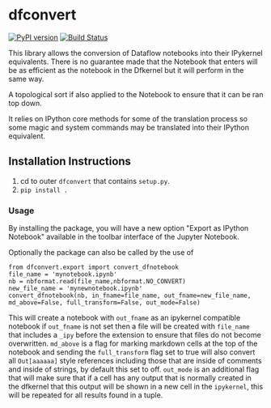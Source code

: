 # dfconvert

[![PyPI version](https://badge.fury.io/py/dfconvert.svg)](https://badge.fury.io/py/dfconvert)
[![Build Status](https://travis-ci.org/dataflownb/dfconvert.svg?branch=beta-update)](https://travis-ci.org/dataflownb/dfconvert)

This library allows the conversion of Dataflow notebooks into their IPykernel equivalents. There is no guarantee made that the Notebook that enters will be as efficient as the notebook in the Dfkernel but it will perform in the same way.

A topological sort if also applied to the Notebook to ensure that it can be ran top down.

It relies on IPython core methods for some of the translation process so some magic and system commands may be translated into their IPython equivalent.

## Installation Instructions

1. cd to outer `dfconvert` that contains `setup.py`.
2. `pip install .`


### Usage
By installing the package, you will have a new option "Export as IPython Notebook" available in the toolbar interface of the Jupyter Notebook.

Optionally the package can also be called by the use of
```
from dfconvert.export import convert_dfnotebook
file_name = 'mynotebook.ipynb'
nb = nbformat.read(file_name,nbformat.NO_CONVERT)
new_file_name = 'mynewnotebook.ipynb'
convert_dfnotebook(nb, in_fname=file_name, out_fname=new_file_name, md_above=False, full_transform=False, out_mode=False)
```

This will create a notebook with `out_fname` as an ipykernel compatible notebook if `out_fname` is not set then a file will be created with `file_name` that includes a `_ipy` before the extension to ensure that files do not become overwritten. `md_above` is a flag for marking markdown cells at the top of the notebook and sending the `full_transform` flag set to true will also convert all `Out[aaaaaa]` style references including those that are inside of comments and inside of strings, by default this set to off. `out_mode` is an additional flag that will make sure that if a cell has any output that is normally created in the dfkernel that this output will be shown in a new cell in the `ipykernel`, this will be repeated for all results found in a tuple. 